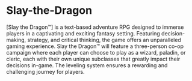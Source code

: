 # Slay-the-Dragon
[Slay the Dragon™] is a text-based adventure RPG designed to immerse players in a captivating and exciting fantasy setting. Featuring decision-making, strategy, and critical thinking, the game offers an unparalleled gaming experience. Slay the Dragon™ will feature a three-person co-op campaign where each player can choose to play as a wizard, paladin, or cleric, each with their own unique subclasses that greatly impact their decisions in-game. The leveling system ensures a rewarding and challenging journey for players. 
